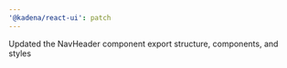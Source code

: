 ```yaml
---
'@kadena/react-ui': patch
---
```


Updated the NavHeader component export structure, components, and styles
